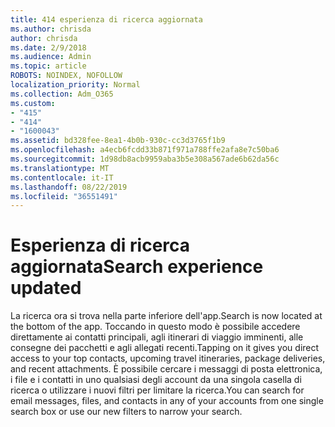 ```yaml
---
title: 414 esperienza di ricerca aggiornata
ms.author: chrisda
author: chrisda
ms.date: 2/9/2018
ms.audience: Admin
ms.topic: article
ROBOTS: NOINDEX, NOFOLLOW
localization_priority: Normal
ms.collection: Adm_O365
ms.custom:
- "415"
- "414"
- "1600043"
ms.assetid: bd328fee-8ea1-4b0b-930c-cc3d3765f1b9
ms.openlocfilehash: a4ecb6fcdd33b871f971a788ffe2afa8e7c50ba6
ms.sourcegitcommit: 1d98db8acb9959aba3b5e308a567ade6b62da56c
ms.translationtype: MT
ms.contentlocale: it-IT
ms.lasthandoff: 08/22/2019
ms.locfileid: "36551491"
---
```

# <a name="search-experience-updated"></a><span data-ttu-id="dd046-102">Esperienza di ricerca aggiornata</span><span class="sxs-lookup"><span data-stu-id="dd046-102">Search experience updated</span></span>

<span data-ttu-id="dd046-103">La ricerca ora si trova nella parte inferiore dell'app.</span><span class="sxs-lookup"><span data-stu-id="dd046-103">Search is now located at the bottom of the app.</span></span> <span data-ttu-id="dd046-104">Toccando in questo modo è possibile accedere direttamente ai contatti principali, agli itinerari di viaggio imminenti, alle consegne dei pacchetti e agli allegati recenti.</span><span class="sxs-lookup"><span data-stu-id="dd046-104">Tapping on it gives you direct access to your top contacts, upcoming travel itineraries, package deliveries, and recent attachments.</span></span> <span data-ttu-id="dd046-105">È possibile cercare i messaggi di posta elettronica, i file e i contatti in uno qualsiasi degli account da una singola casella di ricerca o utilizzare i nuovi filtri per limitare la ricerca.</span><span class="sxs-lookup"><span data-stu-id="dd046-105">You can search for email messages, files, and contacts in any of your accounts from one single search box or use our new filters to narrow your search.</span></span>
